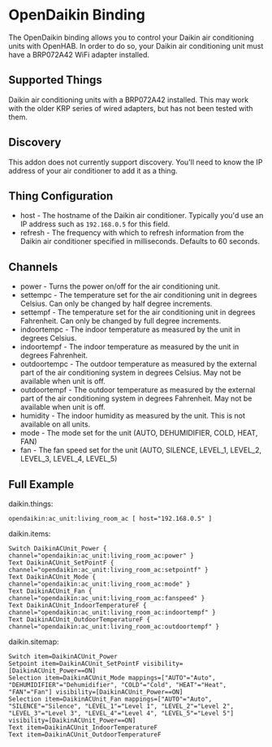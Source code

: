 # OpenDaikin Binding

The OpenDaikin binding allows you to control your Daikin air conditioning units with OpenHAB. In order to do so, your Daikin air conditioning unit must have a BRP072A42 WiFi adapter installed.

## Supported Things

Daikin air conditioning units with a BRP072A42 installed. This may work with the older KRP series of wired adapters, but has not been tested with them.

## Discovery

This addon does not currently support discovery. You'll need to know the IP address of your air conditioner to add it as a thing.


## Thing Configuration

* host - The hostname of the Daikin air conditioner. Typically you'd use an IP address such as `192.168.0.5` for this field.
* refresh - The frequency with which to refresh information from the Daikin air conditioner specified in milliseconds. Defaults to 60 seconds.


## Channels

* power - Turns the power on/off for the air conditioning unit.
* settempc - The temperature set for the air conditioning unit in degrees Celsius. Can only be changed by half degree increments.
* settempf - The temperature set for the air conditioning unit in degrees Fahrenheit. Can only be changed by full degree increments.
* indoortempc - The indoor temperature as measured by the unit in degrees Celsius.
* indoortempf - The indoor temperature as measured by the unit in degrees Fahrenheit.
* outdoortempc - The outdoor temperature as measured by the external part of the air conditioning system in degrees Celsius. May not be available when unit is off.
* outdoortempf - The outdoor temperature as measured by the external part of the air conditioning system in degrees Fahrenheit. May not be available when unit is off.
* humidity - The indoor humidity as measured by the unit. This is not available on all units.
* mode - The mode set for the unit (AUTO, DEHUMIDIFIER, COLD, HEAT, FAN)
* fan - The fan speed set for the unit (AUTO, SILENCE, LEVEL_1, LEVEL_2, LEVEL_3, LEVEL_4, LEVEL_5)

## Full Example

daikin.things:

```
opendaikin:ac_unit:living_room_ac [ host="192.168.0.5" ]
```

daikin.items:

```
Switch DaikinACUnit_Power { channel="opendaikin:ac_unit:living_room_ac:power" }
Text DaikinACUnit_SetPointF { channel="opendaikin:ac_unit:living_room_ac:setpointf" }
Text DaikinACUnit_Mode { channel="opendaikin:ac_unit:living_room_ac:mode" }
Text DaikinACUnit_Fan { channel="opendaikin:ac_unit:living_room_ac:fanspeed" }
Text DaikinACUnit_IndoorTemperatureF { channel="opendaikin:ac_unit:living_room_ac:indoortempf" }
Text DaikinACUnit_OutdoorTemperatureF { channel="opendaikin:ac_unit:living_room_ac:outdoortempf" }
```

daikin.sitemap:

```
Switch item=DaikinACUnit_Power
Setpoint item=DaikinACUnit_SetPointF visibility=[DaikinACUnit_Power==ON]
Selection item=DaikinACUnit_Mode mappings=["AUTO"="Auto", "DEHUMIDIFIER"="Dehumidifier", "COLD"="Cold", "HEAT"="Heat", "FAN"="Fan"] visibility=[DaikinACUnit_Power==ON]
Selection item=DaikinACUnit_Fan mappings=["AUTO"="Auto", "SILENCE"="Silence", "LEVEL_1"="Level 1", "LEVEL_2"="Level 2", "LEVEL_3"="Level 3", "LEVEL_4"="Level 4", "LEVEL_5"="Level 5"] visibility=[DaikinACUnit_Power==ON]
Text item=DaikinACUnit_IndoorTemperatureF
Text item=DaikinACUnit_OutdoorTemperatureF
```

